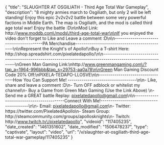 {
    "title": "SLAUGHTER AT OSGILIATH - Third Age Total War Gameplay",
    "description": "8 mighty armies march to Osgiliath, but only 2 will be left standing!  Enjoy this epic 2v2v2v2 battle between some very powerful factions in Middle Earth.  The map is Osgiliath, and the mod is called third age total war!  Enjoy the battle :D\n\nMod Link: http:\/\/www.moddb.com\/mods\/third-age-total-war\n\nIf you enjoyed the video don't forget to Like and Leave a comment :D\n\n-----------------------------------------PA Merchandise----------------------------------------------\n\nRepresent the Knight's of Apollo!\nBuy a T-shirt Here: http:\/\/shop.spreadshirt.com\/pixelatedapollo\/\n\n---------------------------------------------------------------------------------------------------------------\nGreen Man Gaming Link:\nhttp:\/\/www.greenmangaming.com\/?tap_a=1964-996bbb&tap_s=29753-aa0a78\n\nGreen Man Gaming Discount Code 20% Off:\nPIXELA-TEDAPO-LLOSVE\n\n----------------------------------How You Can Support Me! -----------------------------------\n\n- Like, share and leave a comment :D\n- Turn OFF adblock or whitelist my channel\n- Buy a Game from Green Man Gaming (Use the Link Above) \n- Send me a GREAT battle Replay: pixelatedapollo@gmail.com\n\n------------------------------------------Connect With Me!-----------------------------------------\n\n- Email: pixelatedapollo@gmail.com\n- Twitter: https:\/\/twitter.com\/PixelatedApollo\n- Steam Group:  http:\/\/steamcommunity.com\/groups\/apollosknights\n- Twitch: http:\/\/www.twitch.tv\/pixelatedapollo",
    "videoid": "117405235",
    "date_created": "1461351602",
    "date_modified": "1506478237",
    "type": "captivate",
    "layout": "video",
    "url": "\/v\/slaughter-at-osgiliath-third-age-total-war-gameplay\/117405235"
}